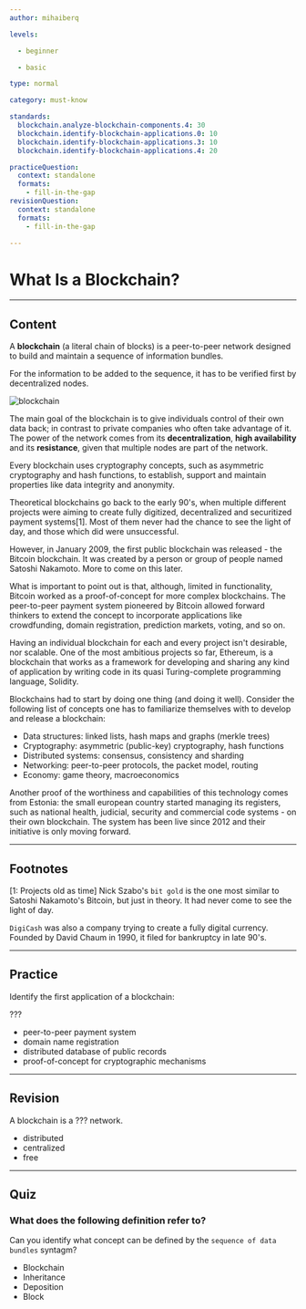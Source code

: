 ```yaml
---
author: mihaiberq

levels:

  - beginner

  - basic

type: normal

category: must-know

standards:
  blockchain.analyze-blockchain-components.4: 30
  blockchain.identify-blockchain-applications.0: 10
  blockchain.identify-blockchain-applications.3: 10
  blockchain.identify-blockchain-applications.4: 20

practiceQuestion:
  context: standalone
  formats:
    - fill-in-the-gap
revisionQuestion:
  context: standalone
  formats:
    - fill-in-the-gap

---
```

# What Is a Blockchain?

---
## Content

A **blockchain** (a literal chain of blocks) is a peer-to-peer network designed to build and maintain a sequence of information bundles. 

For the information to be added to the sequence, it has to be verified first by decentralized nodes.

![blockchain](https://img.enkipro.com/606387132c6d526a4125372606945d90.png)

The main goal of the blockchain is to give individuals control of their own data back; in contrast to private companies who often take advantage of it. The power of the network comes from its **decentralization**, **high availability** and its **resistance**, given that multiple nodes are part of the network. 

Every blockchain uses cryptography concepts, such as asymmetric cryptography and hash functions, to establish, support and maintain properties like data integrity and anonymity.
             	
Theoretical blockchains go back to the early 90's, when multiple different projects were aiming to create fully digitized, decentralized and securitized payment systems[1]. Most of them never had the chance to see the light of day, and those which did were unsuccessful.
             	
However, in January 2009, the first public blockchain was released - the Bitcoin blockchain. It was created by a person or group of people named Satoshi Nakamoto. More to come on this later.
             	
What is important to point out is that, although, limited in functionality, Bitcoin worked as a proof-of-concept for more complex blockchains. The peer-to-peer payment system pioneered by Bitcoin allowed forward thinkers to extend the concept to incorporate applications like crowdfunding, domain registration, prediction markets, voting, and so on.
             	
Having an individual blockchain for each and every project isn't desirable, nor scalable. One of the most ambitious projects so far, Ethereum, is a blockchain that works as a framework for developing and sharing any kind of application by writing code in its quasi Turing-complete programming language, Solidity.
             	
Blockchains had to start by doing one thing (and doing it well). Consider the following list of concepts one has to familiarize themselves with to develop and release a blockchain:          	
- Data structures: linked lists, hash maps and graphs (merkle trees)
- Cryptography: asymmetric (public-key) cryptography, hash functions
- Distributed systems:  consensus, consistency and sharding
- Networking: peer-to-peer protocols, the packet model, routing
- Economy: game theory, macroeconomics
             	
Another proof of the worthiness and capabilities of this technology comes from Estonia: the small european country started managing its registers, such as national health, judicial, security and commercial code systems - on their own blockchain. The system has been live since 2012 and their initiative is only moving forward.


---
## Footnotes

[1: Projects old as time]
Nick Szabo's `bit gold` is the one most similar to Satoshi Nakamoto's Bitcoin, but just in theory. It had never come to see the light of day.

`DigiCash` was also a company trying to create a fully digital currency. Founded by David Chaum in 1990, it filed for bankruptcy in late 90's.

---
## Practice

Identify the first application of a blockchain:
             	
???
             	
* peer-to-peer payment system
* domain name registration
* distributed database of public records
* proof-of-concept for cryptographic mechanisms

---
## Revision

A blockchain is a ??? network.
             	
* distributed
* centralized
* free

---
## Quiz

### What does the following definition refer to?

Can you identify what concept can be defined by the `sequence of data bundles` syntagm?

- Blockchain
- Inheritance
- Deposition
- Block



